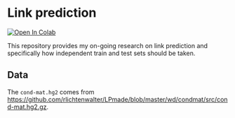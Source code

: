 # Link prediction

[![Open In Colab](https://colab.research.google.com/assets/colab-badge.svg)](https://colab.research.google.com/github/gerritjandebruin/generalization-error-in-link-prediction)

This repository provides my on-going research on link prediction and specifically how independent train and test sets should be taken.

## Data
The `cond-mat.hg2` comes from https://github.com/rlichtenwalter/LPmade/blob/master/wd/condmat/src/cond-mat.hg2.gz.

